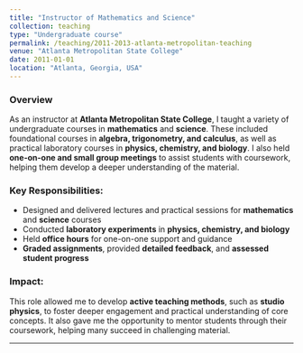 ```yaml
---
title: "Instructor of Mathematics and Science"
collection: teaching
type: "Undergraduate course"
permalink: /teaching/2011-2013-atlanta-metropolitan-teaching
venue: "Atlanta Metropolitan State College"
date: 2011-01-01
location: "Atlanta, Georgia, USA"
---
```


### Overview

As an instructor at **Atlanta Metropolitan State College**, I taught a variety of undergraduate courses in **mathematics** and **science**. These included foundational courses in **algebra, trigonometry, and calculus**, as well as practical laboratory courses in **physics, chemistry, and biology**. I also held **one-on-one and small group meetings** to assist students with coursework, helping them develop a deeper understanding of the material.

### Key Responsibilities:
- Designed and delivered lectures and practical sessions for **mathematics** and **science** courses
- Conducted **laboratory experiments** in **physics, chemistry, and biology**
- Held **office hours** for one-on-one support and guidance
- **Graded assignments**, provided **detailed feedback**, and **assessed student progress**

### Impact:
This role allowed me to develop **active teaching methods**, such as **studio physics**, to foster deeper engagement and practical understanding of core concepts. It also gave me the opportunity to mentor students through their coursework, helping many succeed in challenging material.

---

